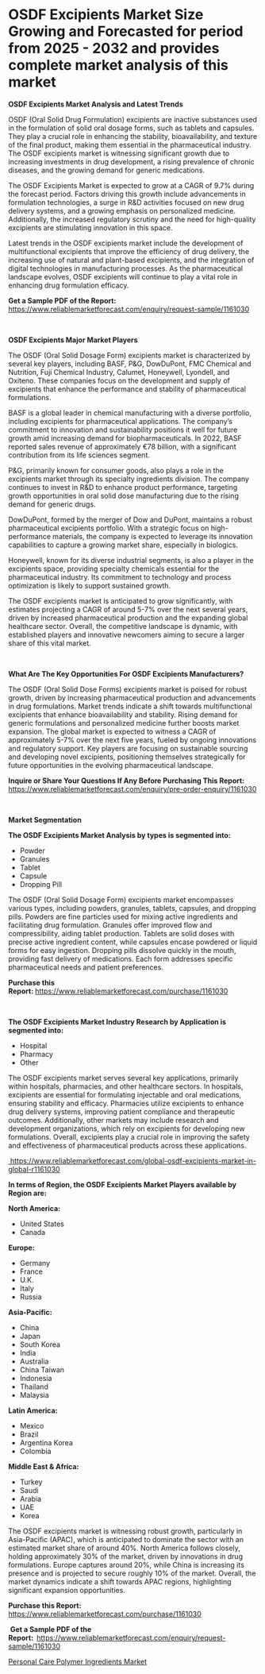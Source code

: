 <p><h1>OSDF Excipients Market Size Growing and Forecasted for period from 2025 - 2032 and provides complete market analysis of this market</h1></p><p><strong>OSDF Excipients Market Analysis and Latest Trends</strong></p>
<p><p>OSDF (Oral Solid Drug Formulation) excipients are inactive substances used in the formulation of solid oral dosage forms, such as tablets and capsules. They play a crucial role in enhancing the stability, bioavailability, and texture of the final product, making them essential in the pharmaceutical industry. The OSDF excipients market is witnessing significant growth due to increasing investments in drug development, a rising prevalence of chronic diseases, and the growing demand for generic medications.</p><p>The OSDF Excipients Market is expected to grow at a CAGR of 9.7% during the forecast period. Factors driving this growth include advancements in formulation technologies, a surge in R&D activities focused on new drug delivery systems, and a growing emphasis on personalized medicine. Additionally, the increased regulatory scrutiny and the need for high-quality excipients are stimulating innovation in this space.</p><p>Latest trends in the OSDF excipients market include the development of multifunctional excipients that improve the efficiency of drug delivery, the increasing use of natural and plant-based excipients, and the integration of digital technologies in manufacturing processes. As the pharmaceutical landscape evolves, OSDF excipients will continue to play a vital role in enhancing drug formulation efficacy.</p></p>
<p><strong>Get a Sample PDF of the Report:&nbsp;</strong> <a href="https://www.reliablemarketforecast.com/enquiry/request-sample/1161030?utm_campaign=2324&utm_medium=2&utm_source=Github&utm_content=ia&utm_term=22032025&utm_id=osdf-excipients">https://www.reliablemarketforecast.com/enquiry/request-sample/1161030</a></p>
<p>&nbsp;</p>
<p><strong>OSDF Excipients Major Market Players</strong></p>
<p><p>The OSDF (Oral Solid Dosage Form) excipients market is characterized by several key players, including BASF, P&G, DowDuPont, FMC Chemical and Nutrition, Fuji Chemical Industry, Calumet, Honeywell, Lyondell, and Oxiteno. These companies focus on the development and supply of excipients that enhance the performance and stability of pharmaceutical formulations.</p><p>BASF is a global leader in chemical manufacturing with a diverse portfolio, including excipients for pharmaceutical applications. The company’s commitment to innovation and sustainability positions it well for future growth amid increasing demand for biopharmaceuticals. In 2022, BASF reported sales revenue of approximately €78 billion, with a significant contribution from its life sciences segment.</p><p>P&G, primarily known for consumer goods, also plays a role in the excipients market through its specialty ingredients division. The company continues to invest in R&D to enhance product performance, targeting growth opportunities in oral solid dose manufacturing due to the rising demand for generic drugs.</p><p>DowDuPont, formed by the merger of Dow and DuPont, maintains a robust pharmaceutical excipients portfolio. With a strategic focus on high-performance materials, the company is expected to leverage its innovation capabilities to capture a growing market share, especially in biologics.</p><p>Honeywell, known for its diverse industrial segments, is also a player in the excipients space, providing specialty chemicals essential for the pharmaceutical industry. Its commitment to technology and process optimization is likely to support sustained growth.</p><p>The OSDF excipients market is anticipated to grow significantly, with estimates projecting a CAGR of around 5-7% over the next several years, driven by increased pharmaceutical production and the expanding global healthcare sector. Overall, the competitive landscape is dynamic, with established players and innovative newcomers aiming to secure a larger share of this vital market.</p></p>
<p>&nbsp;</p>
<p><strong>What Are The Key Opportunities For OSDF Excipients Manufacturers?</strong></p>
<p><p>The OSDF (Oral Solid Dose Forms) excipients market is poised for robust growth, driven by increasing pharmaceutical production and advancements in drug formulations. Market trends indicate a shift towards multifunctional excipients that enhance bioavailability and stability. Rising demand for generic formulations and personalized medicine further boosts market expansion. The global market is expected to witness a CAGR of approximately 5-7% over the next five years, fueled by ongoing innovations and regulatory support. Key players are focusing on sustainable sourcing and developing novel excipients, positioning themselves strategically for future opportunities in the evolving pharmaceutical landscape.</p></p>
<p><strong>Inquire or Share Your Questions If Any Before Purchasing This Report:</strong> <a href="https://www.reliablemarketforecast.com/enquiry/pre-order-enquiry/1161030?utm_campaign=2324&utm_medium=2&utm_source=Github&utm_content=ia&utm_term=22032025&utm_id=osdf-excipients">https://www.reliablemarketforecast.com/enquiry/pre-order-enquiry/1161030</a></p>
<p>&nbsp;</p>
<p><strong>Market Segmentation</strong></p>
<p><strong>The OSDF Excipients Market Analysis by types is segmented into:</strong></p>
<p><ul><li>Powder</li><li>Granules</li><li>Tablet</li><li>Capsule</li><li>Dropping Pill</li></ul></p>
<p><p>The OSDF (Oral Solid Dosage Form) excipients market encompasses various types, including powders, granules, tablets, capsules, and dropping pills. Powders are fine particles used for mixing active ingredients and facilitating drug formulation. Granules offer improved flow and compressibility, aiding tablet production. Tablets are solid doses with precise active ingredient content, while capsules encase powdered or liquid forms for easy ingestion. Dropping pills dissolve quickly in the mouth, providing fast delivery of medications. Each form addresses specific pharmaceutical needs and patient preferences.</p></p>
<p><strong>Purchase this Report:&nbsp;</strong><a href="https://www.reliablemarketforecast.com/purchase/1161030?utm_campaign=2324&utm_medium=2&utm_source=Github&utm_content=ia&utm_term=22032025&utm_id=osdf-excipients">https://www.reliablemarketforecast.com/purchase/1161030</a></p>
<p>&nbsp;</p>
<p><strong>The OSDF Excipients Market Industry Research by Application is segmented into:</strong></p>
<p><ul><li>Hospital</li><li>Pharmacy</li><li>Other</li></ul></p>
<p><p>The OSDF excipients market serves several key applications, primarily within hospitals, pharmacies, and other healthcare sectors. In hospitals, excipients are essential for formulating injectable and oral medications, ensuring stability and efficacy. Pharmacies utilize excipients to enhance drug delivery systems, improving patient compliance and therapeutic outcomes. Additionally, other markets may include research and development organizations, which rely on excipients for developing new formulations. Overall, excipients play a crucial role in improving the safety and effectiveness of pharmaceutical products across these applications.</p></p>
<p><a href="https://www.reliablemarketforecast.com/global-osdf-excipients-market-in-global-r1161030?utm_campaign=2324&utm_medium=2&utm_source=Github&utm_content=ia&utm_term=22032025&utm_id=osdf-excipients">&nbsp;https://www.reliablemarketforecast.com/global-osdf-excipients-market-in-global-r1161030</a></p>
<p><strong>In terms of Region, the OSDF Excipients Market Players available by Region are:</strong></p>
<p>
    <p> <strong> North America: </strong>
        <ul>
            <li>United States</li>
            <li>Canada</li>
        </ul>
        </p> 
    <p> <strong> Europe: </strong>
        <ul>
            <li>Germany</li>
            <li>France</li>
            <li>U.K.</li>
            <li>Italy</li>
            <li>Russia</li>
        </ul>
        </p> 
    <p> <strong> Asia-Pacific: </strong>
        <ul>
            <li>China</li>
            <li>Japan</li>
            <li>South Korea</li>
            <li>India</li>
            <li>Australia</li>
            <li>China Taiwan</li>
            <li>Indonesia</li>
            <li>Thailand</li>
            <li>Malaysia</li>
        </ul>
        </p> 
    <p> <strong> Latin America: </strong>
        <ul>
            <li>Mexico</li>
            <li>Brazil</li>
            <li>Argentina Korea</li>
            <li>Colombia</li>
        </ul>
        </p> 
    <p> <strong> Middle East & Africa: </strong>
        <ul>
            <li>Turkey</li>
            <li>Saudi</li>
            <li>Arabia</li>
            <li>UAE</li>
            <li>Korea</li>
        </ul>
    </p>
    </p>
<p><p>The OSDF excipients market is witnessing robust growth, particularly in Asia-Pacific (APAC), which is anticipated to dominate the sector with an estimated market share of around 40%. North America follows closely, holding approximately 30% of the market, driven by innovations in drug formulations. Europe captures around 20%, while China is increasing its presence and is projected to secure roughly 10% of the market. Overall, the market dynamics indicate a shift towards APAC regions, highlighting significant expansion opportunities.</p></p>
<p><strong>Purchase this Report: </strong><a href="https://www.reliablemarketforecast.com/purchase/1161030?utm_campaign=2324&utm_medium=2&utm_source=Github&utm_content=ia&utm_term=22032025&utm_id=osdf-excipients">https://www.reliablemarketforecast.com/purchase/1161030</a></p>
<p>&nbsp;<strong>Get a Sample PDF of the Report:&nbsp;&nbsp;</strong><a href="https://www.reliablemarketforecast.com/enquiry/request-sample/1161030?utm_campaign=2324&utm_medium=2&utm_source=Github&utm_content=ia&utm_term=22032025&utm_id=osdf-excipients">https://www.reliablemarketforecast.com/enquiry/request-sample/1161030</a></p>
<p><strong></strong></p>
<p><p><a href="https://github.com/janraimondo83/Market-Research-Report-List-1/blob/main/personal-care-polymer-ingredients-market.md?utm_campaign=2324&utm_medium=2&utm_source=Github&utm_content=ia&utm_term=22032025&utm_id=osdf-excipients">Personal Care Polymer Ingredients Market</a></p></p>
